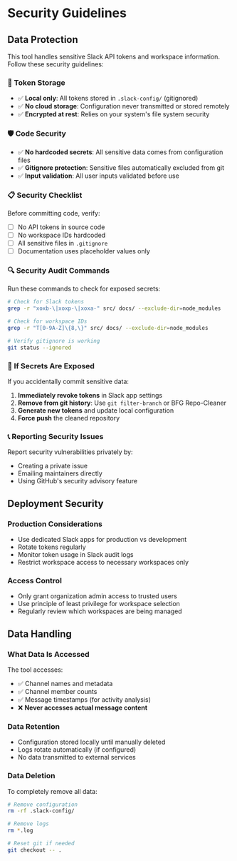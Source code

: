 # Security Guidelines

## Data Protection

This tool handles sensitive Slack API tokens and workspace information. Follow these security guidelines:

### 🔐 Token Storage

- ✅ **Local only**: All tokens stored in `.slack-config/` (gitignored)
- ✅ **No cloud storage**: Configuration never transmitted or stored remotely
- ✅ **Encrypted at rest**: Relies on your system's file system security

### 🛡️ Code Security

- ✅ **No hardcoded secrets**: All sensitive data comes from configuration files
- ✅ **Gitignore protection**: Sensitive files automatically excluded from git
- ✅ **Input validation**: All user inputs validated before use

### 📋 Security Checklist

Before committing code, verify:

- [ ] No API tokens in source code
- [ ] No workspace IDs hardcoded
- [ ] All sensitive files in `.gitignore`
- [ ] Documentation uses placeholder values only

### 🔍 Security Audit Commands

Run these commands to check for exposed secrets:

```bash
# Check for Slack tokens
grep -r "xoxb-\|xoxp-\|xoxa-" src/ docs/ --exclude-dir=node_modules

# Check for workspace IDs  
grep -r "T[0-9A-Z]\{8,\}" src/ docs/ --exclude-dir=node_modules

# Verify gitignore is working
git status --ignored
```

### 🚨 If Secrets Are Exposed

If you accidentally commit sensitive data:

1. **Immediately revoke tokens** in Slack app settings
2. **Remove from git history**: Use `git filter-branch` or BFG Repo-Cleaner
3. **Generate new tokens** and update local configuration
4. **Force push** the cleaned repository

### 📞 Reporting Security Issues

Report security vulnerabilities privately by:
- Creating a private issue
- Emailing maintainers directly
- Using GitHub's security advisory feature

## Deployment Security

### Production Considerations

- Use dedicated Slack apps for production vs development
- Rotate tokens regularly
- Monitor token usage in Slack audit logs
- Restrict workspace access to necessary workspaces only

### Access Control

- Only grant organization admin access to trusted users
- Use principle of least privilege for workspace selection
- Regularly review which workspaces are being managed

## Data Handling

### What Data Is Accessed

The tool accesses:
- ✅ Channel names and metadata
- ✅ Channel member counts
- ✅ Message timestamps (for activity analysis)
- ❌ **Never accesses actual message content**

### Data Retention

- Configuration stored locally until manually deleted
- Logs rotate automatically (if configured)
- No data transmitted to external services

### Data Deletion

To completely remove all data:

```bash
# Remove configuration
rm -rf .slack-config/

# Remove logs
rm *.log

# Reset git if needed
git checkout -- .
```